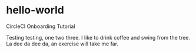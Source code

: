 # hello-world
CircleCI Onboarding Tutorial 

Testing testing, one two three. I like to drink coffee and swing from the tree. 
La dee da dee da, an exercise will take me far. 
